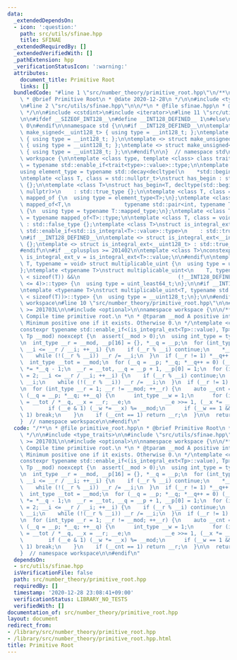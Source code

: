 ```yaml
---
data:
  _extendedDependsOn:
  - icon: ':question:'
    path: src/utils/sfinae.hpp
    title: SFINAE
  _extendedRequiredBy: []
  _extendedVerifiedWith: []
  _pathExtension: hpp
  _verificationStatusIcon: ':warning:'
  attributes:
    document_title: Primitive Root
    links: []
  bundledCode: "#line 1 \"src/number_theory/primitive_root.hpp\"\n/**\n * @file primitive_root.hpp\n\
    \ * @brief Primitive Root\n * @date 2020-12-28\n */\n\n#include <type_traits>\n\
    \n#line 2 \"src/utils/sfinae.hpp\"\n\n/*\n * @file sfinae.hpp\n * @brief SFINAE\n\
    \ */\n\n#include <cstdint>\n#include <iterator>\n#line 11 \"src/utils/sfinae.hpp\"\
    \n\n#ifdef __SIZEOF_INT128__\n#define __INT128_DEFINED__ 1\n#else\n#define __INT128_DEFINED__\
    \ 0\n#endif\n\nnamespace std {\n\n#if __INT128_DEFINED__\n\ntemplate <> struct\
    \ make_signed<__uint128_t> { using type = __int128_t; };\ntemplate <> struct make_signed<__int128_t>\
    \ { using type = __int128_t; };\n\ntemplate <> struct make_unsigned<__uint128_t>\
    \ { using type = __uint128_t; };\ntemplate <> struct make_unsigned<__int128_t>\
    \ { using type = __uint128_t; };\n\n#endif\n\n}  // namespace std\n\nnamespace\
    \ workspace {\n\ntemplate <class type, template <class> class trait>\nusing enable_if_trait_type\
    \ = typename std::enable_if<trait<type>::value>::type;\n\ntemplate <class Container>\n\
    using element_type = typename std::decay<decltype(\n    *std::begin(std::declval<Container&>()))>::type;\n\
    \ntemplate <class T, class = std::nullptr_t>\nstruct has_begin : std::false_type\
    \ {};\n\ntemplate <class T>\nstruct has_begin<T, decltype(std::begin(std::declval<T>()),\
    \ nullptr)>\n    : std::true_type {};\n\ntemplate <class T, class = int> struct\
    \ mapped_of {\n  using type = element_type<T>;\n};\ntemplate <class T>\nstruct\
    \ mapped_of<T,\n                 typename std::pair<int, typename T::mapped_type>::first_type>\
    \ {\n  using type = typename T::mapped_type;\n};\ntemplate <class T> using mapped_type\
    \ = typename mapped_of<T>::type;\n\ntemplate <class T, class = void> struct is_integral_ext\
    \ : std::false_type {};\ntemplate <class T>\nstruct is_integral_ext<\n    T, typename\
    \ std::enable_if<std::is_integral<T>::value>::type>\n    : std::true_type {};\n\
    \n#if __INT128_DEFINED__\n\ntemplate <> struct is_integral_ext<__int128_t> : std::true_type\
    \ {};\ntemplate <> struct is_integral_ext<__uint128_t> : std::true_type {};\n\n\
    #endif\n\n#if __cplusplus >= 201402\n\ntemplate <class T>\nconstexpr static bool\
    \ is_integral_ext_v = is_integral_ext<T>::value;\n\n#endif\n\ntemplate <typename\
    \ T, typename = void> struct multiplicable_uint {\n  using type = uint_least32_t;\n\
    };\ntemplate <typename T>\nstruct multiplicable_uint<\n    T, typename std::enable_if<(2\
    \ < sizeof(T)) &&\n                               (!__INT128_DEFINED__ || sizeof(T)\
    \ <= 4)>::type> {\n  using type = uint_least64_t;\n};\n\n#if __INT128_DEFINED__\n\
    \ntemplate <typename T>\nstruct multiplicable_uint<T, typename std::enable_if<(4\
    \ < sizeof(T))>::type> {\n  using type = __uint128_t;\n};\n\n#endif\n\n}  // namespace\
    \ workspace\n#line 10 \"src/number_theory/primitive_root.hpp\"\n\n#if __cplusplus\
    \ >= 201703L\n\n#include <optional>\n\nnamespace workspace {\n\n/**\n * @brief\
    \ Compile time primitive root.\n *\n * @tparam __mod A positive integer\n * @return\
    \ Minimum positive one if it exists. Otherwise 0.\n */\ntemplate <class Tp>\n\
    constexpr typename std::enable_if<(is_integral_ext<Tp>::value), Tp>::type\nprimitive_root(const\
    \ Tp __mod) noexcept {\n  assert(__mod > 0);\n  using int_type = typename multiplicable_uint<Tp>::type;\n\
    \n  int_type __r = __mod, __p[16] = {}, *__q = __p;\n  for (int_type __i = 2;\
    \ __i <= __r / __i; ++__i) {\n    if (__r % __i) continue;\n    *__q++ = __i;\n\
    \    while (!(__r % __i)) __r /= __i;\n  }\n  if (__r != 1) *__q++ = __r;\n\n\
    \  int_type __tot = __mod;\n  for (__q = __p; *__q; *__q++ = 0) (__tot /= *__q)\
    \ *= *__q - 1;\n  __r = __tot, __q = __p + 1, __p[0] = 1;\n  for (int_type __i\
    \ = 2; __i <= __r / __i; ++__i) {\n    if (__r % __i) continue;\n    *__q++ =\
    \ __i;\n    while (!(__r % __i)) __r /= __i;\n  }\n  if (__r != 1) *__q++ = __r;\n\
    \n  for (int_type __r = 1; __r != __mod; ++__r) {\n    auto __cnt = 0;\n    for\
    \ (__q = __p; *__q; ++__q) {\n      int_type __w = 1;\n      for (int_type __e\
    \ = __tot / *__q, __x = __r; __e;\n           __e >>= 1, (__x *= __x) %= __mod)\n\
    \        if (__e & 1) (__w *= __x) %= __mod;\n      if (__w == 1 && ++__cnt >\
    \ 1) break;\n    }\n    if (__cnt == 1) return __r;\n  }\n\n  return 0;\n};\n\n\
    }  // namespace workspace\n\n#endif\n"
  code: "/**\n * @file primitive_root.hpp\n * @brief Primitive Root\n * @date 2020-12-28\n\
    \ */\n\n#include <type_traits>\n\n#include \"src/utils/sfinae.hpp\"\n\n#if __cplusplus\
    \ >= 201703L\n\n#include <optional>\n\nnamespace workspace {\n\n/**\n * @brief\
    \ Compile time primitive root.\n *\n * @tparam __mod A positive integer\n * @return\
    \ Minimum positive one if it exists. Otherwise 0.\n */\ntemplate <class Tp>\n\
    constexpr typename std::enable_if<(is_integral_ext<Tp>::value), Tp>::type\nprimitive_root(const\
    \ Tp __mod) noexcept {\n  assert(__mod > 0);\n  using int_type = typename multiplicable_uint<Tp>::type;\n\
    \n  int_type __r = __mod, __p[16] = {}, *__q = __p;\n  for (int_type __i = 2;\
    \ __i <= __r / __i; ++__i) {\n    if (__r % __i) continue;\n    *__q++ = __i;\n\
    \    while (!(__r % __i)) __r /= __i;\n  }\n  if (__r != 1) *__q++ = __r;\n\n\
    \  int_type __tot = __mod;\n  for (__q = __p; *__q; *__q++ = 0) (__tot /= *__q)\
    \ *= *__q - 1;\n  __r = __tot, __q = __p + 1, __p[0] = 1;\n  for (int_type __i\
    \ = 2; __i <= __r / __i; ++__i) {\n    if (__r % __i) continue;\n    *__q++ =\
    \ __i;\n    while (!(__r % __i)) __r /= __i;\n  }\n  if (__r != 1) *__q++ = __r;\n\
    \n  for (int_type __r = 1; __r != __mod; ++__r) {\n    auto __cnt = 0;\n    for\
    \ (__q = __p; *__q; ++__q) {\n      int_type __w = 1;\n      for (int_type __e\
    \ = __tot / *__q, __x = __r; __e;\n           __e >>= 1, (__x *= __x) %= __mod)\n\
    \        if (__e & 1) (__w *= __x) %= __mod;\n      if (__w == 1 && ++__cnt >\
    \ 1) break;\n    }\n    if (__cnt == 1) return __r;\n  }\n\n  return 0;\n};\n\n\
    }  // namespace workspace\n\n#endif\n"
  dependsOn:
  - src/utils/sfinae.hpp
  isVerificationFile: false
  path: src/number_theory/primitive_root.hpp
  requiredBy: []
  timestamp: '2020-12-28 23:08:41+09:00'
  verificationStatus: LIBRARY_NO_TESTS
  verifiedWith: []
documentation_of: src/number_theory/primitive_root.hpp
layout: document
redirect_from:
- /library/src/number_theory/primitive_root.hpp
- /library/src/number_theory/primitive_root.hpp.html
title: Primitive Root
---
```

